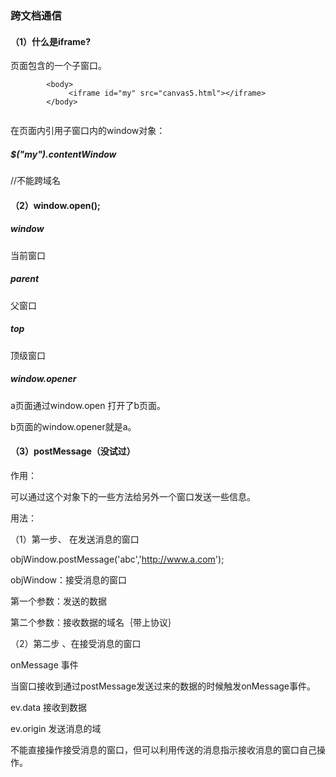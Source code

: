 ### 跨文档通信

#### （1）什么是iframe?

页面包含的一个子窗口。

```
        <body>
             <iframe id="my" src="canvas5.html"></iframe>
        </body>
        
```

在页面内引用子窗口内的window对象：

##### $("my").contentWindow

//不能跨域名

#### （2）window.open();

##### window

当前窗口

##### parent

父窗口

##### top

顶级窗口

##### window.opener

a页面通过window.open 打开了b页面。

b页面的window.opener就是a。

#### （3）postMessage（没试过）

作用：

可以通过这个对象下的一些方法给另外一个窗口发送一些信息。

用法：

（1）第一步、 在发送消息的窗口

objWindow.postMessage('abc','http://www.a.com');

objWindow：接受消息的窗口

第一个参数：发送的数据

第二个参数：接收数据的域名｛带上协议｝

（2）第二步 、在接受消息的窗口

onMessage 事件

当窗口接收到通过postMessage发送过来的数据的时候触发onMessage事件。

ev.data 接收到数据

ev.origin 发送消息的域

不能直接操作接受消息的窗口，但可以利用传送的消息指示接收消息的窗口自己操作。